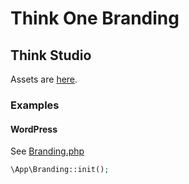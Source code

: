 # Think One Branding

## Think Studio

Assets are [here](assets%2Fstudio).

### Examples

#### WordPress

See [Branding.php](examples%2Fwordpress%2FBranding.php)

```php
\App\Branding::init();
```